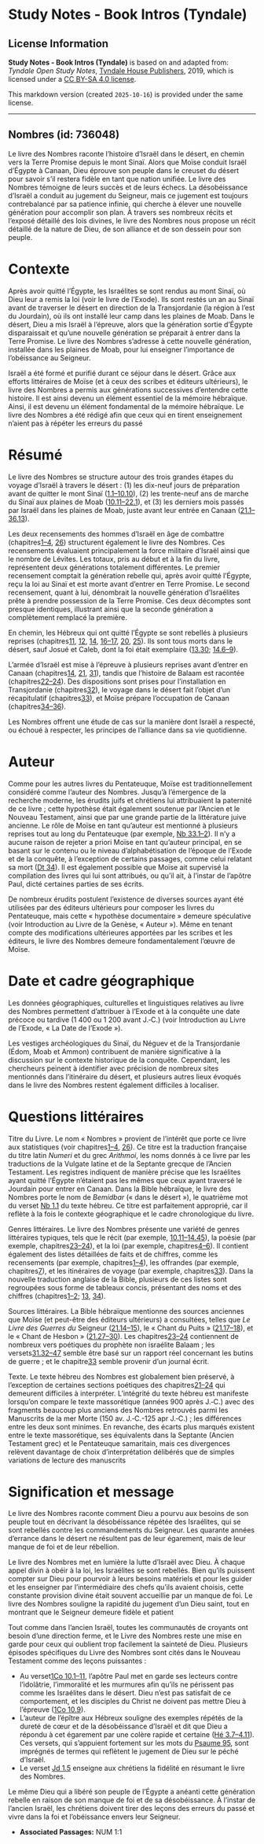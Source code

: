 # Study Notes - Book Intros (Tyndale)

## License Information

**Study Notes - Book Intros (Tyndale)** is based on and adapted from: _Tyndale Open Study Notes_, [Tyndale House Publishers](https://tyndaleopenresources.com/), 2019, which is licensed under a [CC BY-SA 4.0 license](https://creativecommons.org/licenses/by-sa/4.0/legalcode.en).

This markdown version (created `2025-10-16`) is provided under the same license.



--------------------------------

## Nombres (id: 736048)

Le livre des Nombres raconte l’histoire d’Israël dans le désert, en chemin vers la Terre Promise depuis le mont Sinaï. Alors que Moïse conduit Israël d’Égypte à Canaan, Dieu éprouve son peuple dans le creuset du désert pour savoir s’il restera fidèle en tant que nation unifiée. Le livre des Nombres témoigne de leurs succès et de leurs échecs. La désobéissance d’Israël a conduit au jugement du Seigneur, mais ce jugement est toujours contrebalancé par sa patience infinie, qui cherche à élever une nouvelle génération pour accomplir son plan. À travers ses nombreux récits et l’exposé détaillé des lois divines, le livre des Nombres nous propose un récit détaillé de la nature de Dieu, de son alliance et de son dessein pour son peuple.

Contexte
========

Après avoir quitté l’Égypte, les Israélites se sont rendus au mont Sinaï, où Dieu leur a remis la loi (voir le livre de l’Exode). Ils sont restés un an au Sinaï avant de traverser le désert en direction de la Transjordanie (la région à l’est du Jourdain), où ils ont installé leur camp dans les plaines de Moab. Dans le désert, Dieu a mis Israël à l’épreuve, alors que la génération sortie d’Égypte disparaissait et qu’une nouvelle génération se préparait à entrer dans la Terre Promise. Le livre des Nombres s’adresse à cette nouvelle génération, installée dans les plaines de Moab, pour lui enseigner l’importance de l’obéissance au Seigneur.

Israël a été formé et purifié durant ce séjour dans le désert. Grâce aux efforts littéraires de Moïse (et à ceux des scribes et éditeurs ultérieurs), le livre des Nombres a permis aux générations successives d’entendre cette histoire. Il est ainsi devenu un élément essentiel de la mémoire hébraïque. Ainsi, il est devenu un élément fondamental de la mémoire hébraïque. Le livre des Nombres a été rédigé afin que ceux qui en tirent enseignement n’aient pas à répéter les erreurs du passé

Résumé
======

Le livre des Nombres se structure autour des trois grandes étapes du voyage d’Israël à travers le désert : (1\) les dix\-neuf jours de préparation avant de quitter le mont Sinaï ([1\.1–10\.10](https://ref.ly/Num1:1-Num10:10)), (2\) les trente\-neuf ans de marche du Sinaï aux plaines de Moab ([10\.11–22\.1](https://ref.ly/Num10:11-Num22:1)), et (3\) les derniers mois passés par Israël dans les plaines de Moab, juste avant leur entrée en Canaan ([21\.1–36\.13](https://ref.ly/Num21:1-Num36:13)).

Les deux recensements des hommes d’Israël en âge de combattre (chapitres[1–4](https://ref.ly/Num1:1-Num4:49), [26](https://ref.ly/Num26:1-Num26:65)) structurent également le livre des Nombres. Ces recensements évaluaient principalement la force militaire d’Israël ainsi que le nombre de Lévites. Les totaux, pris au début et à la fin du livre, représentent deux générations totalement différentes. Le premier recensement comptait la génération rebelle qui, après avoir quitté l’Égypte, reçu la loi au Sinaï et est morte avant d’entrer en Terre Promise. Le second recensement, quant à lui, dénombrait la nouvelle génération d’Israélites prête à prendre possession de la Terre Promise. Ces deux décomptes sont presque identiques, illustrant ainsi que la seconde génération a complètement remplacé la première.

En chemin, les Hébreux qui ont quitté l’Égypte se sont rebellés à plusieurs reprises (chapitres[11](https://ref.ly/Num11:1-Num11:35), [12](https://ref.ly/Num12:1-Num12:16), [14](https://ref.ly/Num14:1-Num14:45), [16–17](https://ref.ly/Num16:1-Num17:13), [20](https://ref.ly/Num20:1-Num20:29), [25](https://ref.ly/Num25:1-Num25:18)). Ils sont tous morts dans le désert, sauf Josué et Caleb, dont la foi était exemplaire ([13\.30](https://ref.ly/Num13:30); [14\.6–9](https://ref.ly/Num14:6-Num14:9)).

L’armée d’Israël est mise à l’épreuve à plusieurs reprises avant d’entrer en Canaan (chapitres[14](https://ref.ly/Num14:1-Num14:45), [21](https://ref.ly/Num21:1-Num21:35), [31](https://ref.ly/Num31:1-Num31:54)), tandis que l’histoire de Balaam est racontée (chapitres[22–24](https://ref.ly/Num22:1-Num24:25)). Des dispositions sont prises pour l’installation en Transjordanie (chapitres[32](https://ref.ly/Num32:1-Num32:42)), le voyage dans le désert fait l’objet d’un récapitulatif (chapitres[33](https://ref.ly/Num33:1-Num33:56)), et Moïse prépare l’occupation de Canaan (chapitres[34–36](https://ref.ly/Num34:1-Num36:13)).

Les Nombres offrent une étude de cas sur la manière dont Israël a respecté, ou échoué à respecter, les principes de l’alliance dans sa vie quotidienne.

Auteur
======

Comme pour les autres livres du Pentateuque, Moïse est traditionnellement considéré comme l’auteur des Nombres. Jusqu’à l’émergence de la recherche moderne, les érudits juifs et chrétiens lui attribuaient la paternité de ce livre ; cette hypothèse était également soutenue par l’Ancien et le Nouveau Testament, ainsi que par une grande partie de la littérature juive ancienne. Le rôle de Moïse en tant qu’auteur est mentionné à plusieurs reprises tout au long du Pentateuque (par exemple, [Nb 33\.1–2](https://ref.ly/Num33:1-Num33:2)). Il n’y a aucune raison de rejeter a priori Moïse en tant qu’auteur principal, en se basant sur le contenu ou le niveau d’alphabétisation de l’époque de l’Exode et de la conquête, à l’exception de certains passages, comme celui relatant sa mort ([Dt 34](https://ref.ly/Deut34:1-Deut34:12)). Il est également possible que Moïse ait supervisé la compilation des livres qui lui sont attribués, ou qu’il ait, à l’instar de l’apôtre Paul, dicté certaines parties de ses écrits.

De nombreux érudits postulent l’existence de diverses sources ayant été utilisées par des éditeurs ultérieurs pour composer les livres du Pentateuque, mais cette « hypothèse documentaire » demeure spéculative (voir Introduction au Livre de la Genèse, « Auteur »). Même en tenant compte des modifications ultérieures apportées par les scribes et les éditeurs, le livre des Nombres demeure fondamentalement l’œuvre de Moïse.

Date et cadre géographique
==========================

Les données géographiques, culturelles et linguistiques relatives au livre des Nombres permettent d’attribuer à l’Exode et à la conquête une date précoce ou tardive (1 400 ou 1 200 avant J.‑C.) (voir Introduction au Livre de l’Exode, « La Date de l’Exode »).

Les vestiges archéologiques du Sinaï, du Néguev et de la Transjordanie (Édom, Moab et Ammon) contribuent de manière significative à la discussion sur le contexte historique de la conquête. Cependant, les chercheurs peinent à identifier avec précision de nombreux sites mentionnés dans l’itinéraire du désert, et plusieurs autres lieux évoqués dans le livre des Nombres restent également difficiles à localiser.

Questions littéraires
=====================

Titre du Livre. Le nom « Nombres » provient de l’intérêt que porte ce livre aux statistiques (voir chapitres[1–4](https://ref.ly/Num1:1-Num4:49), [26](https://ref.ly/Num26:1-Num26:65)). Ce titre est la traduction française du titre latin *Numeri* et du grec *Arithmoi*, les noms donnés à ce livre par les traductions de la Vulgate latine et de la Septante grecque de l’Ancien Testament. Les registres indiquent de manière précise que les Israélites ayant quitté l’Égypte n’étaient pas les mêmes que ceux ayant traversé le Jourdain pour entrer en Canaan. Dans la Bible hébraïque, le livre des Nombres porte le nom de *Bemidbar* (« dans le désert »), le quatrième mot du verset [Nb 1\.1](https://ref.ly/Num1:1) du texte hébreu. Ce titre est parfaitement approprié, car il reflète à la fois le contexte géographique et le cadre chronologique du livre. 

Genres littéraires. Le livre des Nombres présente une variété de genres littéraires typiques, tels que le récit (par exemple, [10\.11–14\.45](https://ref.ly/Num10:11-Num14:45)), la poésie (par exemple, chapitres[23–24](https://ref.ly/Num23:1-Num24:25)), et la loi (par exemple, chapitres[4–6](https://ref.ly/Num4:1-Num6:27)). Il contient également des listes détaillées de faits et de chiffres, comme les recensements (par exemple, chapitres[1–4](https://ref.ly/Num1:1-Num4:49)), les offrandes (par exemple, chapitres[7](https://ref.ly/Num7:1-Num7:89)), et les itinéraires de voyage (par exemple, chapitres[33](https://ref.ly/Num33:1-Num33:56)). Dans la nouvelle traduction anglaise de la Bible, plusieurs de ces listes sont regroupées sous forme de tableaux concis, présentant des noms et des chiffres (chapitres[1–2](https://ref.ly/Num1:1-Num2:34); [13](https://ref.ly/Num13:1-Num13:33), [34](https://ref.ly/Num34:1-Num34:29)).

Sources littéraires. La Bible hébraïque mentionne des sources anciennes que Moïse (et peut\-être des éditeurs ultérieurs) a consultées, telles que *Le Livre des Guerres du* Seigneur ([21\.14–15](https://ref.ly/Num21:14-Num21:15)), le « Chant du Puits » ([21\.17–18](https://ref.ly/Num21:17-Num21:18)), et le « Chant de Hesbon » ([21\.27–30](https://ref.ly/Num21:27-Num21:30)). Les chapitres[23–24](https://ref.ly/Num23:1-Num24:25) contiennent de nombreux vers poétiques du prophète non israélite Balaam ; les versets[31\.32–47](https://ref.ly/Num31:32-Num31:47) semble être basé sur un rapport réel concernant les butins de guerre ; et le chapitre[33](https://ref.ly/Num33:1-Num33:56) semble provenir d’un journal écrit.

Texte. Le texte hébreu des Nombres est globalement bien préservé, à l’exception de certaines sections poétiques des chapitres[21–24](https://ref.ly/Num21:1-Num24:25) qui demeurent difficiles à interpréter. L’intégrité du texte hébreu est manifeste lorsqu’on compare le texte massorétique (années 900 après J.‑C.) avec des fragments beaucoup plus anciens des Nombres retrouvés parmi les Manuscrits de la mer Morte (150 av. J.‑C.\-125 apr J.‑C.) ; les différences entre les deux sont minimes. En revanche, des écarts plus marqués existent entre le texte massorétique, ses équivalents dans la Septante (Ancien Testament grec) et le Pentateuque samaritain, mais ces divergences relèvent davantage de choix d’interprétation délibérés que de simples variations de lecture des manuscrits

Signification et message
========================

Le livre des Nombres raconte comment Dieu a pourvu aux besoins de son peuple tout en décrivant la désobéissance répétée des Israélites, qui se sont rebellés contre les commandements du Seigneur. Les quarante années d’errance dans le désert ne résultent pas de leur égarement, mais de leur manque de foi et de leur rébellion.

Le livre des Nombres met en lumière la lutte d’Israël avec Dieu. À chaque appel divin à obéir à la loi, les Israélites se sont rebellés. Bien qu’ils puissent compter sur Dieu pour pourvoir à leurs besoins matériels et pour les guider et les enseigner par l’intermédiaire des chefs qu’ils avaient choisis, cette constante provision divine était souvent accueillie par un manque de foi. Le livre des Nombres souligne la rapidité du jugement d’un Dieu saint, tout en montrant que le Seigneur demeure fidèle et patient

Tout comme dans l’ancien Israël, toutes les communautés de croyants ont besoin d’une direction ferme, et le Livre des Nombres reste une mise en garde pour ceux qui oublient trop facilement la sainteté de Dieu. Plusieurs épisodes spécifiques du Livre des Nombres sont cités dans le Nouveau Testament comme des leçons puissantes :

* Au verset[1Co 10\.1–11](https://ref.ly/1Cor10:1-1Cor10:11), l’apôtre Paul met en garde ses lecteurs contre l’idolâtrie, l’immoralité et les murmures afin qu’ils ne périssent pas comme les Israélites dans le désert. Dieu n’est pas satisfait de ce comportement, et les disciples du Christ ne doivent pas mettre Dieu à l’épreuve ([1Co 10\.9](https://ref.ly/1Cor10:9)).
* L’auteur de l’épître aux Hébreux souligne des exemples répétés de la dureté de cœur et de la désobéissance d’Israël et dit que Dieu a répondu à cet égarement par une colère rapide et certaine ([Hé 3\.7–4\.11](https://ref.ly/Heb3:7-Heb4:11)). Ces versets, qui s’appuient fortement sur les mots du [Psaume 95](https://ref.ly/Ps95:1-Ps95:11), sont imprégnés de termes qui reflètent le jugement de Dieu sur le péché d’Israël.
* Le verset [Jd 1\.5](https://ref.ly/Jude1:5) enseigne aux chrétiens la fidélité en résumant le livre des Nombres.

Le même Dieu qui a libéré son peuple de l’Égypte a anéanti cette génération rebelle en raison de son manque de foi et de sa désobéissance. À l’instar de l’ancien Israël, les chrétiens doivent tirer des leçons des erreurs du passé et vivre dans la foi et l’obéissance envers leur Seigneur.

* **Associated Passages:** NUM 1:1

